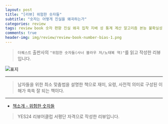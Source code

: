 ```yaml
---  
layout: post  
title: "[리뷰] 위험한 숫자들"  
subtitle: "숫자는 어떻게 진실을 왜곡하는가"  
categories: review  
tags: review book 숫자 편향 진실 왜곡 집착 지배 성 통계 계산 알고리즘 본능 불확실성 오차범위   
comments: true  
header-img: img/review/review-book-number-bias-1.png
---  
```

  
> `더퀘스트` 출판사의 `"위험한 숫자들(사너 블라우 저/노태복 역)"`를 읽고 작성한 리뷰입니다.  

![표지](https://theorydb.github.io/assets/img/review/review-book-number-bias-1.png)  

---

> 남자들을 위한 최소 맞춤법을 설명한 책으로 재미, 요령, 사전적 의미로 구성된 이해가 쏙쏙 잘 되는 책이다.


---

* [책소개 - 위험한 숫자들](http://www.yes24.com/Product/Goods/108464950)

> YES24 리뷰어클럽 서평단 자격으로 작성한 리뷰입니다.

